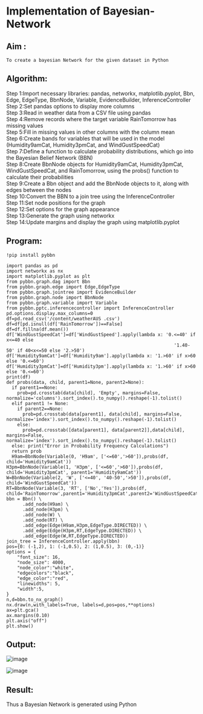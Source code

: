 # Implementation of Bayesian-Network

## Aim :
    To create a bayesian Network for the given dataset in Python
## Algorithm:
Step 1:Import necessary libraries: pandas, networkx, matplotlib.pyplot, Bbn, Edge, EdgeType, BbnNode, Variable, EvidenceBuilder, InferenceController<br/>
Step 2:Set pandas options to display more columns<br/>
Step 3:Read in weather data from a CSV file using pandas<br/>
Step 4:Remove records where the target variable RainTomorrow has missing values<br/>
Step 5:Fill in missing values in other columns with the column mean<br/>
Step 6:Create bands for variables that will be used in the model (Humidity9amCat, Humidity3pmCat, and WindGustSpeedCat)<br/>
Step 7:Define a function to calculate probability distributions, which go into the Bayesian Belief Network (BBN)<br/>
Step 8:Create BbnNode objects for Humidity9amCat, Humidity3pmCat, WindGustSpeedCat, and RainTomorrow, using the probs() function to calculate their probabilities<br/>
Step 9:Create a Bbn object and add the BbnNode objects to it, along with edges between the nodes<br/>
Step 10:Convert the BBN to a join tree using the InferenceController<br/>
Step 11:Set node positions for the graph<br/>
Step 12:Set options for the graph appearance<br/>
Step 13:Generate the graph using networkx<br/>
Step 14:Update margins and display the graph using matplotlib.pyplot<br/>

## Program:
```
!pip install pybbn

import pandas as pd
import networkx as nx
import matplotlib.pyplot as plt
from pybbn.graph.dag import Bbn
from pybbn.graph.edge import Edge,EdgeType
from pybbn.graph.jointree import EvidenceBuilder
from pybbn.graph.node import BbnNode
from pybbn.graph.variable import Variable
from pybbn.pptc.inferencecontroller import InferenceController
pd.options.display.max_columns=0
df=pd.read_csv('/content/weatherAUS .csv')
df=df[pd.isnull(df['RainTomorrow'])==False]
df=df.fillna(df.mean())
df['WindGustSpeedCat']=df['WindGustSpeed'].apply(lambda x: '0.<=40' if x<=40 else
                                                              '1.40-50' if 40<x<=50 else '2.>50')
df['Humidity9amCat']=df['Humidity9am'].apply(lambda x: '1.>60' if x>60 else '0.<=60')
df['Humidity3pmCat']=df['Humidity3pm'].apply(lambda x: '1.>60' if x>60 else '0.<=60')
print(df)
def probs(data, child, parent1=None, parent2=None):
  if parent1==None:
    prob=pd.crosstab(data[child], 'Empty', margins=False, normalize='columns').sort_index().to_numpy().reshape(-1).tolist()
  elif parent1 != None:
    if parent2==None:
      prob=pd.crosstab(data[parent1], data[child], margins=False, normalize='index').sort_index().to_numpy().reshape(-1).tolist()
    else:
      prob=pd.crosstab([data[parent1], data[parent2]],data[child], margins=False, normalize='index').sort_index().to_numpy().reshape(-1).tolist()
  else: print("Error in Probability Frequency Calculations")
  return prob
  H9am=BbnNode(Variable(0, 'H9am', ['<=60','>60']),probs(df, child='Humidity9amCat'))
H3pm=BbnNode(Variable(1, 'H3pm', ['<=60','>60']),probs(df, child='Humidity3pmCat', parent1='Humidity9amCat'))
W=BbnNode(Variable(2, 'W', ['<=40', '40-50','>50']),probs(df, child='WindGustSpeedCat'))
RT=BbnNode(Variable(3, 'RT', ['No','Yes']),probs(df, child='RainTomorrow',parent1='Humidity3pmCat',parent2='WindGustSpeedCat'))
bbn = Bbn() \
      .add_node(H9am) \
      .add_node(H3pm) \
      .add_node(W) \
      .add_node(RT) \
      .add_edge(Edge(H9am,H3pm,EdgeType.DIRECTED)) \
      .add_edge(Edge(H3pm,RT,EdgeType.DIRECTED)) \
      .add_edge(Edge(W,RT,EdgeType.DIRECTED)) 
join_tree = InferenceController.apply(bbn)
pos={0: (-1,2), 1: (-1,0.5), 2: (1,0.5), 3: (0,-1)}
options = {
    "font_size": 16,
    "node_size": 4000,
    "node_color":"white",
    "edgecolors":"black",
    "edge_color":"red",
    "linewidths": 5,
    "width":5,
}
n,d=bbn.to_nx_graph()
nx.draw(n,with_labels=True, labels=d,pos=pos,**options)
ax=plt.gca()
ax.margins(0.10)
plt.axis("off")
plt.show()
```
## Output:
![image](https://github.com/kavyasenthamarai/Bayesian-Network/assets/118668727/c6a7d3a4-7ab2-409f-baa3-ea208c1aa470)

![image](https://github.com/kavyasenthamarai/Bayesian-Network/assets/118668727/bbf466bb-ddb4-46fe-83e9-233f39687e5a)



## Result:
   Thus a Bayesian Network is generated using Python

